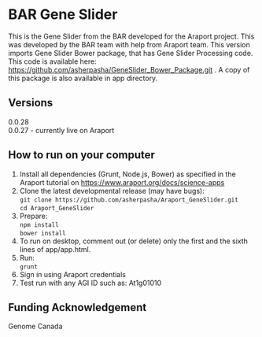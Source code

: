 # BAR Gene Slider

This is the Gene Slider from the BAR developed for the Araport project. This was developed by the BAR team with help from Araport team. This version imports Gene Slider Bower package, that has Gene Slider Processing code. This code is available here: https://github.com/asherpasha/GeneSlider_Bower_Package.git . A copy of this package is also available in app directory. <br />

## Versions
0.0.28 <br />
0.0.27 - currently live on Araport <br />

## How to run on your computer
1. Install all dependencies (Grunt, Node.js, Bower) as specified in the Araport tutorial on https://www.araport.org/docs/science-apps 
2. Clone the latest developmental release (may have bugs): <br />
```git clone https://github.com/asherpasha/Araport_GeneSlider.git``` <br /> 
```cd Araport_GeneSlider``` <br />
3. Prepare: <br />
```npm install```  <br />
```bower install``` <br />
4. To run on desktop, comment out (or delete) only the first and the sixth lines of app/app.html. <br />
5. Run: <br />
```grunt ```
5. Sign in using Araport credentials
6. Test run with any AGI ID such as: At1g01010 

## Funding Acknowledgement

Genome Canada

